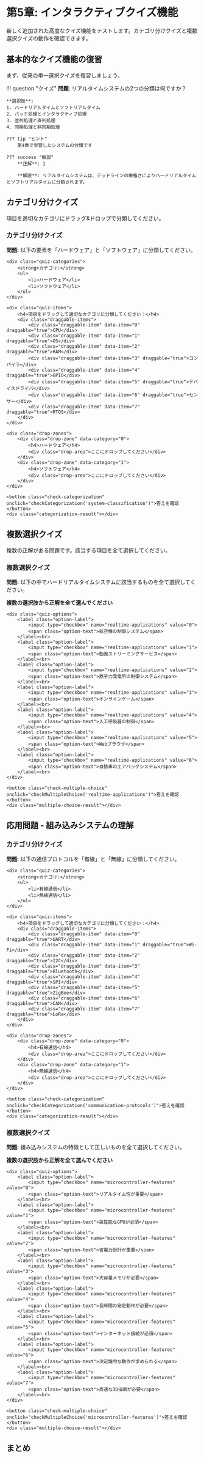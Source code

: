 # 第5章: インタラクティブクイズ機能

新しく追加された高度なクイズ機能をテストします。カテゴリ分けクイズと複数選択クイズの動作を確認できます。

## 基本的なクイズ機能の復習

まず、従来の単一選択クイズを復習しましょう。

!!! question "クイズ"
    **問題**: リアルタイムシステムの2つの分類は何ですか？

    **選択肢**:
    1. ハードリアルタイムとソフトリアルタイム
    2. バッチ処理とインタラクティブ処理
    3. 並列処理と直列処理
    4. 同期処理と非同期処理

    ??? tip "ヒント"
        第4章で学習したシステムの分類です

    ??? success "解説"
        **正解**: 1

        **解説**: リアルタイムシステムは、デッドラインの厳格さによりハードリアルタイムとソフトリアルタイムに分類されます。

## カテゴリ分けクイズ

項目を適切なカテゴリにドラッグ&ドロップで分類してください。


<div class="quiz-container categorization-quiz" data-quiz-id="system-classification">
    <h3 class="quiz-title">カテゴリ分けクイズ</h3>
    <p class="quiz-question"><strong>問題:</strong> 以下の要素を「ハードウェア」と「ソフトウェア」に分類してください。</p>

    <div class="quiz-categories">
        <strong>カテゴリ:</strong>
        <ul>
            <li>ハードウェア</li>
            <li>ソフトウェア</li>
        </ul>
    </div>

    <div class="quiz-items">
        <h4>項目をドラッグして適切なカテゴリに分類してください：</h4>
        <div class="draggable-items">
            <div class="draggable-item" data-item="0" draggable="true">CPU</div>
            <div class="draggable-item" data-item="1" draggable="true">OS</div>
            <div class="draggable-item" data-item="2" draggable="true">RAM</div>
            <div class="draggable-item" data-item="3" draggable="true">コンパイラ</div>
            <div class="draggable-item" data-item="4" draggable="true">GPIO</div>
            <div class="draggable-item" data-item="5" draggable="true">デバイスドライバ</div>
            <div class="draggable-item" data-item="6" draggable="true">センサー</div>
            <div class="draggable-item" data-item="7" draggable="true">RTOS</div>
        </div>
    </div>

    <div class="drop-zones">
        <div class="drop-zone" data-category="0">
            <h4>ハードウェア</h4>
            <div class="drop-area">ここにドロップしてください</div>
        </div>
        <div class="drop-zone" data-category="1">
            <h4>ソフトウェア</h4>
            <div class="drop-area">ここにドロップしてください</div>
        </div>
    </div>

    <button class="check-categorization" onclick="checkCategorization('system-classification')">答えを確認</button>
    <div class="categorization-result"></div>
</div>

<script>
window.categorizationData = window.categorizationData || {};
window.categorizationData["system-classification"] = [0, 1, 0, 1, 0, 1, 0, 1];
</script>


## 複数選択クイズ

複数の正解がある問題です。該当する項目を全て選択してください。


<div class="quiz-container multiple-choice-quiz" data-quiz-id="realtime-applications">
    <h3 class="quiz-title">複数選択クイズ</h3>
    <p class="quiz-question"><strong>問題:</strong> 以下の中でハードリアルタイムシステムに該当するものを全て選択してください。</p>
    <p class="quiz-instruction"><strong>複数の選択肢から正解を全て選んでください</strong></p>

    <div class="quiz-options">
        <label class="option-label">
            <input type="checkbox" name="realtime-applications" value="0">
            <span class="option-text">航空機の制御システム</span>
        </label><br>
        <label class="option-label">
            <input type="checkbox" name="realtime-applications" value="1">
            <span class="option-text">動画ストリーミングサービス</span>
        </label><br>
        <label class="option-label">
            <input type="checkbox" name="realtime-applications" value="2">
            <span class="option-text">原子力発電所の制御システム</span>
        </label><br>
        <label class="option-label">
            <input type="checkbox" name="realtime-applications" value="3">
            <span class="option-text">オンラインゲーム</span>
        </label><br>
        <label class="option-label">
            <input type="checkbox" name="realtime-applications" value="4">
            <span class="option-text">人工呼吸器の制御</span>
        </label><br>
        <label class="option-label">
            <input type="checkbox" name="realtime-applications" value="5">
            <span class="option-text">Webブラウザ</span>
        </label><br>
        <label class="option-label">
            <input type="checkbox" name="realtime-applications" value="6">
            <span class="option-text">自動車のエアバッグシステム</span>
        </label><br>
    </div>

    <button class="check-multiple-choice" onclick="checkMultipleChoice('realtime-applications')">答えを確認</button>
    <div class="multiple-choice-result"></div>
</div>

<script>
window.multipleChoiceData = window.multipleChoiceData || {};
window.multipleChoiceData["realtime-applications"] = {
    "correct": [0, 2, 4, 6],
    "explanation": "ハードリアルタイムシステムは、デッドラインを守れない場合に人命や安全に関わる致命的な問題が発生するシステムです。航空機制御、原子力発電所制御、人工呼吸器、エアバッグシステムなどがこれに該当します。"
};
</script>


## 応用問題 - 組み込みシステムの理解


<div class="quiz-container categorization-quiz" data-quiz-id="communication-protocols">
    <h3 class="quiz-title">カテゴリ分けクイズ</h3>
    <p class="quiz-question"><strong>問題:</strong> 以下の通信プロトコルを「有線」と「無線」に分類してください。</p>

    <div class="quiz-categories">
        <strong>カテゴリ:</strong>
        <ul>
            <li>有線通信</li>
            <li>無線通信</li>
        </ul>
    </div>

    <div class="quiz-items">
        <h4>項目をドラッグして適切なカテゴリに分類してください：</h4>
        <div class="draggable-items">
            <div class="draggable-item" data-item="0" draggable="true">UART</div>
            <div class="draggable-item" data-item="1" draggable="true">Wi-Fi</div>
            <div class="draggable-item" data-item="2" draggable="true">I2C</div>
            <div class="draggable-item" data-item="3" draggable="true">Bluetooth</div>
            <div class="draggable-item" data-item="4" draggable="true">SPI</div>
            <div class="draggable-item" data-item="5" draggable="true">ZigBee</div>
            <div class="draggable-item" data-item="6" draggable="true">CAN</div>
            <div class="draggable-item" data-item="7" draggable="true">LoRa</div>
        </div>
    </div>

    <div class="drop-zones">
        <div class="drop-zone" data-category="0">
            <h4>有線通信</h4>
            <div class="drop-area">ここにドロップしてください</div>
        </div>
        <div class="drop-zone" data-category="1">
            <h4>無線通信</h4>
            <div class="drop-area">ここにドロップしてください</div>
        </div>
    </div>

    <button class="check-categorization" onclick="checkCategorization('communication-protocols')">答えを確認</button>
    <div class="categorization-result"></div>
</div>

<script>
window.categorizationData = window.categorizationData || {};
window.categorizationData["communication-protocols"] = [0, 1, 0, 1, 0, 1, 0, 1];
</script>



<div class="quiz-container multiple-choice-quiz" data-quiz-id="microcontroller-features">
    <h3 class="quiz-title">複数選択クイズ</h3>
    <p class="quiz-question"><strong>問題:</strong> 組み込みシステムの特徴として正しいものを全て選択してください。</p>
    <p class="quiz-instruction"><strong>複数の選択肢から正解を全て選んでください</strong></p>

    <div class="quiz-options">
        <label class="option-label">
            <input type="checkbox" name="microcontroller-features" value="0">
            <span class="option-text">リアルタイム性が重要</span>
        </label><br>
        <label class="option-label">
            <input type="checkbox" name="microcontroller-features" value="1">
            <span class="option-text">高性能なGPUが必須</span>
        </label><br>
        <label class="option-label">
            <input type="checkbox" name="microcontroller-features" value="2">
            <span class="option-text">省電力設計が重要</span>
        </label><br>
        <label class="option-label">
            <input type="checkbox" name="microcontroller-features" value="3">
            <span class="option-text">大容量メモリが必要</span>
        </label><br>
        <label class="option-label">
            <input type="checkbox" name="microcontroller-features" value="4">
            <span class="option-text">長時間の安定動作が必要</span>
        </label><br>
        <label class="option-label">
            <input type="checkbox" name="microcontroller-features" value="5">
            <span class="option-text">インターネット接続が必須</span>
        </label><br>
        <label class="option-label">
            <input type="checkbox" name="microcontroller-features" value="6">
            <span class="option-text">決定論的な動作が求められる</span>
        </label><br>
        <label class="option-label">
            <input type="checkbox" name="microcontroller-features" value="7">
            <span class="option-text">高速な3D描画が必要</span>
        </label><br>
    </div>

    <button class="check-multiple-choice" onclick="checkMultipleChoice('microcontroller-features')">答えを確認</button>
    <div class="multiple-choice-result"></div>
</div>

<script>
window.multipleChoiceData = window.multipleChoiceData || {};
window.multipleChoiceData["microcontroller-features"] = {
    "correct": [0, 2, 4, 6],
    "explanation": "組み込みシステムは、リアルタイム性、省電力性、安定性、決定論的な動作が重要な特徴です。高性能GPU、大容量メモリ、インターネット接続、3D描画は一般的に必須ではありません。"
};
</script>


## まとめ
